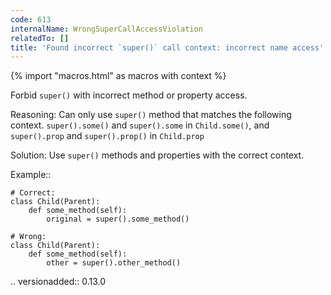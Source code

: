 ```yaml
---
code: 613
internalName: WrongSuperCallAccessViolation
relatedTo: []
title: 'Found incorrect `super()` call context: incorrect name access'
---
```


{% import "macros.html" as macros with context %}

Forbid `super()` with incorrect method or property access.

Reasoning: Can only use `super()` method that matches the following
context. `super().some()` and `super().some` in `Child.some()`, and
`super().prop` and `super().prop()` in `Child.prop`

Solution: Use `super()` methods and properties with the correct context.

Example::

    # Correct:
    class Child(Parent):
        def some_method(self):
            original = super().some_method()
    
    # Wrong:
    class Child(Parent):
        def some_method(self):
            other = super().other_method()

.. versionadded:: 0.13.0